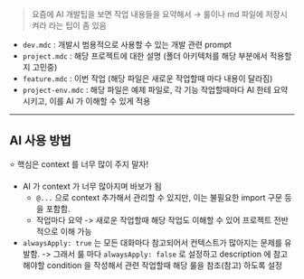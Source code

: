 > 요즘에 AI 개발팁을 보면 작업 내용들을 요약해서 → 룰이나 md 파일에 저장시켜라 라는 팁이 좀 있음 

- `dev.mdc` : 개발시 범용적으로 사용할 수 있는 개발 관련 prompt
- `project.mdc` : 해당 프로젝트에 대한 설명 (폴더 아키텍처를 해당 부분에서 적용할지 고민중)
- `feature.mdc` : 이번 작업 (해당 파일은 새로운 작업할때 마다 내용이 달라짐)
- `project-env.mdc` : 해당 파일은 예제 파일로, 각 기능 작업할때마다 AI 한테 요약시키고, 이를 AI 가 이해할 수 있게 적용 

--- 

## AI 사용 방법 

⭐️ 핵심은 context 를 너무 많이 주지 말자!
- AI 가 context 가 너무 많아지며 바보가 됨 
  - `@...` 으로 context 추가해서 관리할 수 있지만, 이는 불필요한 import 구문 등을 포함함. 
  - 작업마다 요약 -> 새로운 작업할때 해당 작업도 이해할 수 있어 프로젝트 전반적으로 이해 가능 
- `alwaysApply: true` 는 모든 대화마다 참고되어서 컨텍스트가 많아지는 문제를 유발함. 
  -> 그래서 룰 마다 `alwaysApply: false` 로 설정하고 description 에 참고해야할 condition 을 작성해서 관련 작업할때 해당 룰을 참조(참고) 하도록 설정 
